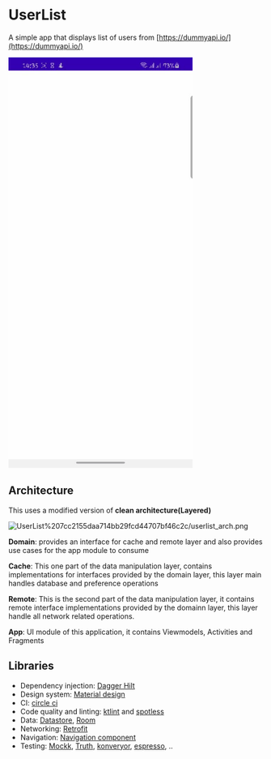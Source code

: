 # UserList

A simple app that displays list of users from [https://dummyapi.io/](https://dummyapi.io/) 

![userlist.gif](SCREENDATA/userlist.gif)

## Architecture

This uses a modified version of **clean architecture(Layered)**

![UserList%207cc2155daa714bb29fcd44707bf46c2c/userlist_arch.png](UserList%207cc2155daa714bb29fcd44707bf46c2c/userlist_arch.png)

**Domain**: provides an interface for cache and remote layer and also provides use cases for the app module to consume 

**Cache**: This one part of the data manipulation layer, contains implementations for interfaces provided by the domain layer, this layer main handles database and preference operations 

**Remote**: This is the second part of the data manipulation layer, it contains remote interface implementations provided by the domainn layer, this layer handle all network related operations.

**App**: UI module of this application, it contains Viewmodels, Activities and Fragments

## Libraries

- Dependency injection: [Dagger Hilt](https://dagger.dev/hilt/)
- Design system: [Material design](https://material.io/design)
- CI: [circle ci](https://circleci.com/)
- Code quality and linting: [ktlint](https://github.com/pinterest/ktlint) and [spotless](https://github.com/diffplug/spotless)
- Data: [Datastore](https://developer.android.com/topic/libraries/architecture/datastore), [Room](https://developer.android.com/training/data-storage/room)
- Networking: [Retrofit](https://square.github.io/retrofit/)
- Navigation: [Navigation component](https://developer.android.com/guide/navigation/navigation-getting-started)
- Testing: [Mockk](https://mockk.io/), [Truth](https://truth.dev/), [konveryor](https://github.com/Vacxe/Konveyor), [espresso](https://developer.android.com/training/testing/espresso), ..